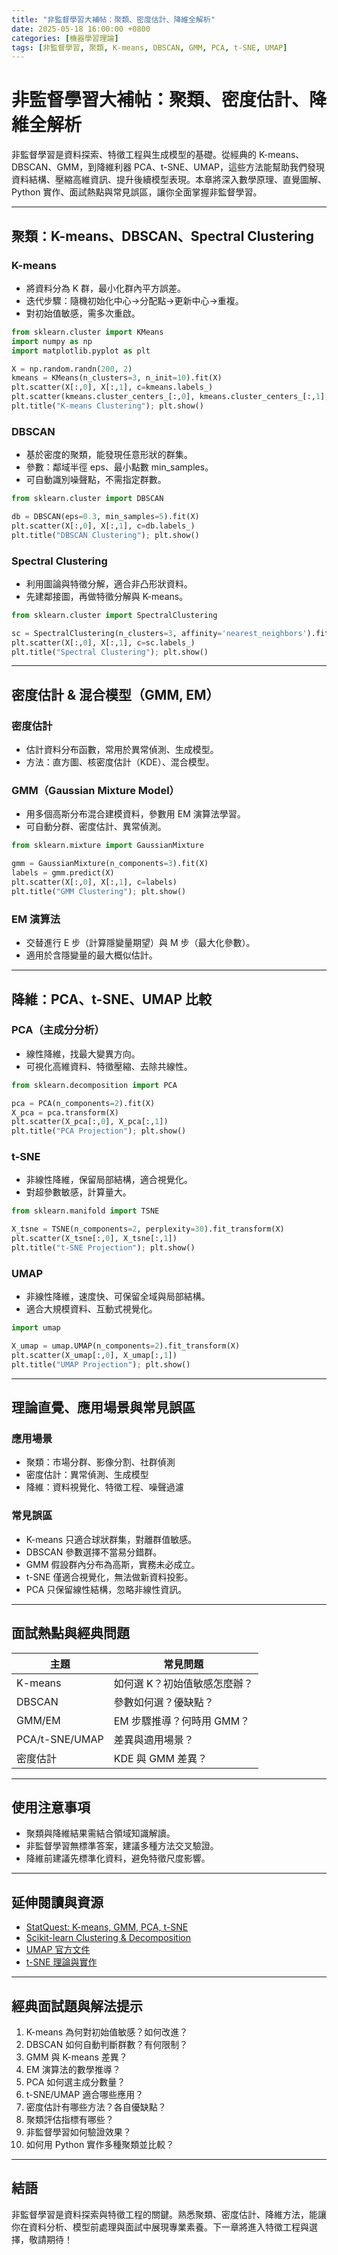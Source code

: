 ```yaml
---
title: "非監督學習大補帖：聚類、密度估計、降維全解析"
date: 2025-05-18 16:00:00 +0800
categories: [機器學習理論]
tags: [非監督學習, 聚類, K-means, DBSCAN, GMM, PCA, t-SNE, UMAP]
---
```


# 非監督學習大補帖：聚類、密度估計、降維全解析

非監督學習是資料探索、特徵工程與生成模型的基礎。從經典的 K-means、DBSCAN、GMM，到降維利器 PCA、t-SNE、UMAP，這些方法能幫助我們發現資料結構、壓縮高維資訊、提升後續模型表現。本章將深入數學原理、直覺圖解、Python 實作、面試熱點與常見誤區，讓你全面掌握非監督學習。

---

## 聚類：K-means、DBSCAN、Spectral Clustering

### K-means

- 將資料分為 K 群，最小化群內平方誤差。
- 迭代步驟：隨機初始化中心→分配點→更新中心→重複。
- 對初始值敏感，需多次重啟。

```python
from sklearn.cluster import KMeans
import numpy as np
import matplotlib.pyplot as plt

X = np.random.randn(200, 2)
kmeans = KMeans(n_clusters=3, n_init=10).fit(X)
plt.scatter(X[:,0], X[:,1], c=kmeans.labels_)
plt.scatter(kmeans.cluster_centers_[:,0], kmeans.cluster_centers_[:,1], c='red', marker='x')
plt.title("K-means Clustering"); plt.show()
```

### DBSCAN

- 基於密度的聚類，能發現任意形狀的群集。
- 參數：鄰域半徑 eps、最小點數 min_samples。
- 可自動識別噪聲點，不需指定群數。

```python
from sklearn.cluster import DBSCAN

db = DBSCAN(eps=0.3, min_samples=5).fit(X)
plt.scatter(X[:,0], X[:,1], c=db.labels_)
plt.title("DBSCAN Clustering"); plt.show()
```

### Spectral Clustering

- 利用圖論與特徵分解，適合非凸形狀資料。
- 先建鄰接圖，再做特徵分解與 K-means。

```python
from sklearn.cluster import SpectralClustering

sc = SpectralClustering(n_clusters=3, affinity='nearest_neighbors').fit(X)
plt.scatter(X[:,0], X[:,1], c=sc.labels_)
plt.title("Spectral Clustering"); plt.show()
```

---

## 密度估計 & 混合模型（GMM, EM）

### 密度估計

- 估計資料分布函數，常用於異常偵測、生成模型。
- 方法：直方圖、核密度估計（KDE）、混合模型。

### GMM（Gaussian Mixture Model）

- 用多個高斯分布混合建模資料，參數用 EM 演算法學習。
- 可自動分群、密度估計、異常偵測。

```python
from sklearn.mixture import GaussianMixture

gmm = GaussianMixture(n_components=3).fit(X)
labels = gmm.predict(X)
plt.scatter(X[:,0], X[:,1], c=labels)
plt.title("GMM Clustering"); plt.show()
```

### EM 演算法

- 交替進行 E 步（計算隱變量期望）與 M 步（最大化參數）。
- 適用於含隱變量的最大概似估計。

---

## 降維：PCA、t-SNE、UMAP 比較

### PCA（主成分分析）

- 線性降維，找最大變異方向。
- 可視化高維資料、特徵壓縮、去除共線性。

```python
from sklearn.decomposition import PCA

pca = PCA(n_components=2).fit(X)
X_pca = pca.transform(X)
plt.scatter(X_pca[:,0], X_pca[:,1])
plt.title("PCA Projection"); plt.show()
```

### t-SNE

- 非線性降維，保留局部結構，適合視覺化。
- 對超參數敏感，計算量大。

```python
from sklearn.manifold import TSNE

X_tsne = TSNE(n_components=2, perplexity=30).fit_transform(X)
plt.scatter(X_tsne[:,0], X_tsne[:,1])
plt.title("t-SNE Projection"); plt.show()
```

### UMAP

- 非線性降維，速度快、可保留全域與局部結構。
- 適合大規模資料、互動式視覺化。

```python
import umap

X_umap = umap.UMAP(n_components=2).fit_transform(X)
plt.scatter(X_umap[:,0], X_umap[:,1])
plt.title("UMAP Projection"); plt.show()
```

---

## 理論直覺、應用場景與常見誤區

### 應用場景

- 聚類：市場分群、影像分割、社群偵測
- 密度估計：異常偵測、生成模型
- 降維：資料視覺化、特徵工程、噪聲過濾

### 常見誤區

- K-means 只適合球狀群集，對離群值敏感。
- DBSCAN 參數選擇不當易分錯群。
- GMM 假設群內分布為高斯，實務未必成立。
- t-SNE 僅適合視覺化，無法做新資料投影。
- PCA 只保留線性結構，忽略非線性資訊。

---

## 面試熱點與經典問題

| 主題         | 常見問題 |
|--------------|----------|
| K-means      | 如何選 K？初始值敏感怎麼辦？ |
| DBSCAN       | 參數如何選？優缺點？ |
| GMM/EM       | EM 步驟推導？何時用 GMM？ |
| PCA/t-SNE/UMAP| 差異與適用場景？ |
| 密度估計     | KDE 與 GMM 差異？ |

---

## 使用注意事項

* 聚類與降維結果需結合領域知識解讀。
* 非監督學習無標準答案，建議多種方法交叉驗證。
* 降維前建議先標準化資料，避免特徵尺度影響。

---

## 延伸閱讀與資源

* [StatQuest: K-means, GMM, PCA, t-SNE](https://www.youtube.com/c/joshstarmer)
* [Scikit-learn Clustering & Decomposition](https://scikit-learn.org/stable/modules/clustering.html)
* [UMAP 官方文件](https://umap-learn.readthedocs.io/en/latest/)
* [t-SNE 理論與實作](https://distill.pub/2016/misread-tsne/)

---

## 經典面試題與解法提示

1. K-means 為何對初始值敏感？如何改進？
2. DBSCAN 如何自動判斷群數？有何限制？
3. GMM 與 K-means 差異？
4. EM 演算法的數學推導？
5. PCA 如何選主成分數量？
6. t-SNE/UMAP 適合哪些應用？
7. 密度估計有哪些方法？各自優缺點？
8. 聚類評估指標有哪些？
9. 非監督學習如何驗證效果？
10. 如何用 Python 實作多種聚類並比較？

---

## 結語

非監督學習是資料探索與特徵工程的關鍵。熟悉聚類、密度估計、降維方法，能讓你在資料分析、模型前處理與面試中展現專業素養。下一章將進入特徵工程與選擇，敬請期待！
